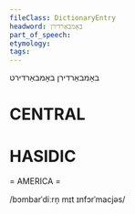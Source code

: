 ```yaml
---
fileClass: DictionaryEntry
headword: באָמבאַרדירן
part_of_speech: 
etymology: 
tags: 
---
```

באָמבאַרדירן
באָמבאַרדירט

CENTRAL
========

HASIDIC
=======
= AMERICA = 

/bɔmbarˈdiːrn̩ mɪt ɪnfɔrˈmacjəs/ 